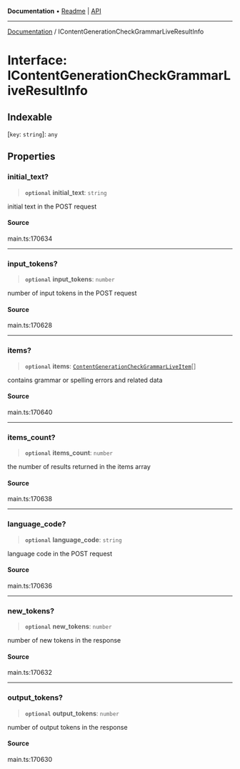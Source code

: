 **Documentation** • [Readme](../README.md) \| [API](../globals.md)

***

[Documentation](../README.md) / IContentGenerationCheckGrammarLiveResultInfo

# Interface: IContentGenerationCheckGrammarLiveResultInfo

## Indexable

 \[`key`: `string`\]: `any`

## Properties

### initial\_text?

> **`optional`** **initial\_text**: `string`

initial text in the POST request

#### Source

main.ts:170634

***

### input\_tokens?

> **`optional`** **input\_tokens**: `number`

number of input tokens in the POST request

#### Source

main.ts:170628

***

### items?

> **`optional`** **items**: [`ContentGenerationCheckGrammarLiveItem`](../classes/ContentGenerationCheckGrammarLiveItem.md)[]

contains grammar or spelling errors and related data

#### Source

main.ts:170640

***

### items\_count?

> **`optional`** **items\_count**: `number`

the number of results returned in the items array

#### Source

main.ts:170638

***

### language\_code?

> **`optional`** **language\_code**: `string`

language code in the POST request

#### Source

main.ts:170636

***

### new\_tokens?

> **`optional`** **new\_tokens**: `number`

number of new tokens in the response

#### Source

main.ts:170632

***

### output\_tokens?

> **`optional`** **output\_tokens**: `number`

number of output tokens in the response

#### Source

main.ts:170630
